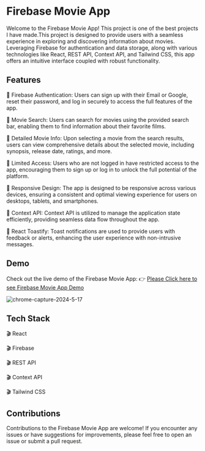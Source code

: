 
# Firebase Movie App

Welcome to the Firebase Movie App! This project is one of the best projects I have made.This project is designed to provide users with a seamless experience in exploring and discovering information about movies. Leveraging Firebase for authentication and data storage, along with various technologies like React, REST API, Context API, and Tailwind CSS, this app offers an intuitive interface coupled with robust functionality.


## Features

🎥 Firebase Authentication: Users can sign up with their Email or Google, reset their password, and log in securely to access the full features of the app.

🎥 Movie Search: Users can search for movies using the provided search bar, enabling them to find information about their favorite films.

🎥 Detailed Movie Info: Upon selecting a movie from the search results, users can view comprehensive details about the selected movie, including synopsis, release date, ratings, and more.

🎥 Limited Access: Users who are not logged in have restricted access to the app, encouraging them to sign up or log in to unlock the full potential of the platform.

🎥 Responsive Design: The app is designed to be responsive across various devices, ensuring a consistent and optimal viewing experience for users on desktops, tablets, and smartphones.

🎥 Context API: Context API is utilized to manage the application state efficiently, providing seamless data flow throughout the app.

🎥  React Toastify: Toast notifications are used to provide users with feedback or alerts, enhancing the user experience with non-intrusive messages.



## Demo

Check out the live demo of the Firebase Movie App: 👉 [Please Click here to see Firebase Movie App Demo](https://merol-firebase-react-movie.netlify.app/)

![chrome-capture-2024-5-17](https://github.com/muhammeterl1912/Firebase-React-Movie-App/assets/118777871/ca669c40-7abb-4926-a53f-775308af99a3)


## Tech Stack

🎬 React

🎬 Firebase 

🎬 REST API

🎬 Context API

🎬 Tailwind CSS


## Contributions

Contributions to the Firebase Movie App are welcome! If you encounter any issues or have suggestions for improvements, please feel free to open an issue or submit a pull request.

